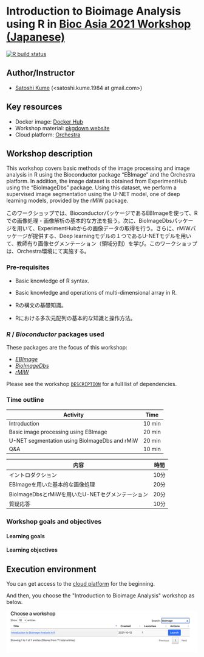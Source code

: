 # Introduction to Bioimage Analysis using R in [Bioc Asia 2021 Workshop (Japanese)](https://biocasia2021.bioconductor.org/workshops/)

[![R build
status](https://github.com/kumeS/biocasia2021-workshop-ja-image/.github/workflows/basic_checks.yaml/badge.svg)](https://github.com/kumeS/biocasia2021-workshop-ja-image/actions)

## Author/Instructor

-   [Satoshi Kume]() (<satoshi.kume.1984 at gmail.com>)

## Key resources

-   Docker image: [Docker
    Hub](https://hub.docker.com/repository/docker/skume/biocasia2021-workshop-ja-image)
-   Workshop material: [pkgdown
    website](https://kumes.github.io/biocasia2021-workshop-ja-image/)
-   Cloud platform: [Orchestra](http://app.orchestra.cancerdatasci.org/1)

## Workshop description

This workshop covers basic methods of the image processing and image analysis in R using the Bioconductor package “EBImage” and the Orchestra platform. In addition, the image dataset is obtained from ExperimentHub using the “BioImageDbs” package. Using this dataset, we perform a supervised image segmentation using the U-NET model, one of deep learning models, provided by the rMiW package.

このワークショップでは、BioconductorパッケージであるEBImageを使って、Rでの画像処理・画像解析の基本的な方法を扱う。次に、BioImageDbsパッケージを用いて、ExperimentHubからの画像データの取得を行う。さらに、rMiWパッケージが提供する、Deep learningモデルの１つであるU-NETモデルを用いて、教師有り画像セグメンテーション（領域分割）を学び。このワークショップは、Orchestra環境にて実施する。


### Pre-requisites

- Basic knowledge of R syntax.
- Basic knowledge and operations of multi-dimensional array in R.

- Rの構文の基礎知識。
- Rにおける多次元配列の基本的な知識と操作方法。

### *R* / *Bioconductor* packages used

These packages are the focus of this workshop:

-   *[EBImage](https://bioconductor.org/packages/release/bioc/html/EBImage.html)*
-   *[BioImageDbs](https://bioconductor.org/packages/release/data/experiment/html/BioImageDbs.html)*
-   *[rMiW](https://github.com/kumeS/rMiW)*

Please see the workshop
[`DESCRIPTION`](https://github.com/kumeS/biocasia2021-workshop-ja-image/blob/master/DESCRIPTION)
for a full list of dependencies.

### Time outline

| Activity                                       | Time   |
|------------------------------------------------|--------|
| Introduction                                   | 10 min |
| Basic image processing using EBImage           | 20 min |
| U-NET segmentation using BioImageDbs and rMiW  | 20 min |
| Q&A                                            | 10 min |


| 内容 | 時間 |
|------------------------------------------------|--------|
| イントロダクション                             | 10分   |
| EBImageを用いた基本的な画像処理                | 20分   |
| BioImageDbsとrMiWを用いたU-NETセグメンテーション| 20分  |
| 質疑応答                                       | 10分   |

### Workshop goals and objectives



#### Learning goals



#### Learning objectives



## Execution environment

You can get access to the [cloud platform](http://app.orchestra.cancerdatasci.org/1) for the beginning.

And then, you choose the "Introduction to Bioimage Analysis" workshop as below.

![cloud](inst/images/pic.png)
